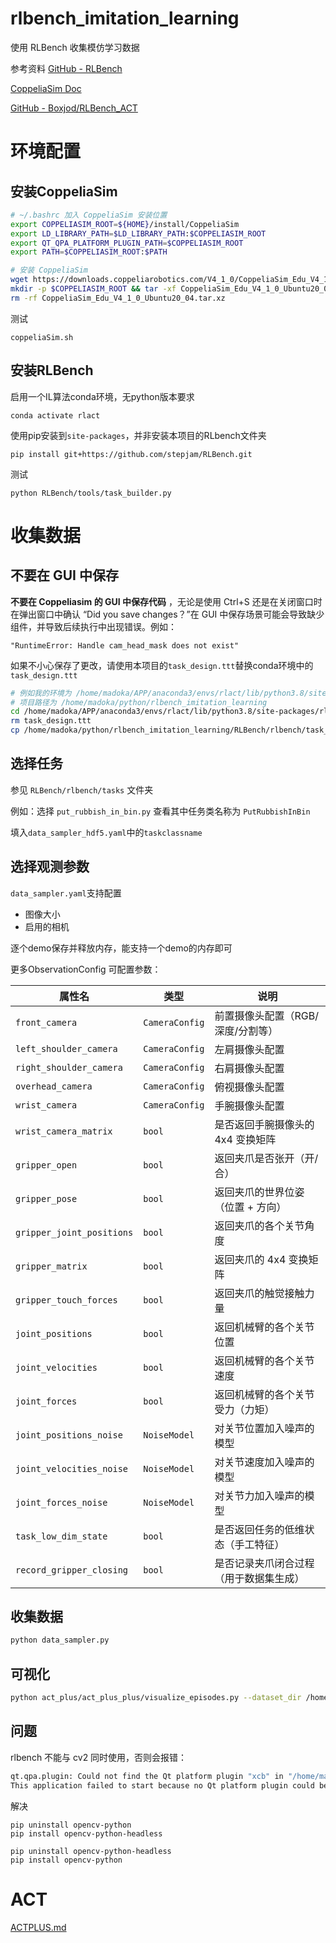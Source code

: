 # rlbench_imitation_learning

使用 RLBench 收集模仿学习数据 

参考资料
[GitHub - RLBench](https://github.com/stepjam/RLBench)

[CoppeliaSim Doc](https://manual.coppeliarobotics.com/index.html)

[GitHub - Boxjod/RLBench_ACT](https://github.com/Boxjod/RLBench_ACT)

# 环境配置

## 安装CoppeliaSim

```bash
# ~/.bashrc 加入 CoppeliaSim 安装位置
export COPPELIASIM_ROOT=${HOME}/install/CoppeliaSim
export LD_LIBRARY_PATH=$LD_LIBRARY_PATH:$COPPELIASIM_ROOT
export QT_QPA_PLATFORM_PLUGIN_PATH=$COPPELIASIM_ROOT
export PATH=$COPPELIASIM_ROOT:$PATH

# 安装 CoppeliaSim
wget https://downloads.coppeliarobotics.com/V4_1_0/CoppeliaSim_Edu_V4_1_0_Ubuntu20_04.tar.xz
mkdir -p $COPPELIASIM_ROOT && tar -xf CoppeliaSim_Edu_V4_1_0_Ubuntu20_04.tar.xz -C $COPPELIASIM_ROOT --strip-components 1
rm -rf CoppeliaSim_Edu_V4_1_0_Ubuntu20_04.tar.xz
```
测试
```
coppeliaSim.sh
```
## 安装RLBench

启用一个IL算法conda环境，无python版本要求
```
conda activate rlact
```
使用pip安装到`site-packages`，并非安装本项目的RLbench文件夹
```
pip install git+https://github.com/stepjam/RLBench.git
```
测试
```
python RLBench/tools/task_builder.py
```


# 收集数据

## 不要在 GUI 中保存
**不要在 Coppeliasim 的 GUI 中保存代码** ，无论是使用 Ctrl+S 还是在关闭窗口时在弹出窗口中确认 “Did you save changes？”在 GUI 中保存场景可能会导致缺少组件，并导致后续执行中出现错误。例如：

`"RuntimeError: Handle cam_head_mask does not exist"`

如果不小心保存了更改，请使用本项目的`task_design.ttt`替换conda环境中的`task_design.ttt `
```bash
# 例如我的环境为 /home/madoka/APP/anaconda3/envs/rlact/lib/python3.8/site-packages
# 项目路径为 /home/madoka/python/rlbench_imitation_learning
cd /home/madoka/APP/anaconda3/envs/rlact/lib/python3.8/site-packages/rlbench
rm task_design.ttt 
cp /home/madoka/python/rlbench_imitation_learning/RLBench/rlbench/task_design.ttt task_design.ttt 
```

## 选择任务

参见 `RLBench/rlbench/tasks` 文件夹

例如：选择 `put_rubbish_in_bin.py` 查看其中任务类名称为 `PutRubbishInBin`

填入`data_sampler_hdf5.yaml`中的`taskclassname`

## 选择观测参数

`data_sampler.yaml`支持配置
- 图像大小
- 启用的相机

逐个demo保存并释放内存，能支持一个demo的内存即可

更多ObservationConfig 可配置参数：

| 属性名                       | 类型             | 说明                  |
| ------------------------- | -------------- | ------------------- |
| `front_camera`            | `CameraConfig` | 前置摄像头配置（RGB/深度/分割等） |
| `left_shoulder_camera`    | `CameraConfig` | 左肩摄像头配置             |
| `right_shoulder_camera`   | `CameraConfig` | 右肩摄像头配置             |
| `overhead_camera`         | `CameraConfig` | 俯视摄像头配置             |
| `wrist_camera`            | `CameraConfig` | 手腕摄像头配置             |
| `wrist_camera_matrix`     | `bool`         | 是否返回手腕摄像头的 4x4 变换矩阵 |
| `gripper_open`            | `bool`         | 返回夹爪是否张开（开/合）       |
| `gripper_pose`            | `bool`         | 返回夹爪的世界位姿（位置 + 方向）  |
| `gripper_joint_positions` | `bool`         | 返回夹爪的各个关节角度         |
| `gripper_matrix`          | `bool`         | 返回夹爪的 4x4 变换矩阵      |
| `gripper_touch_forces`    | `bool`         | 返回夹爪的触觉接触力量         |
| `joint_positions`         | `bool`         | 返回机械臂的各个关节位置        |
| `joint_velocities`        | `bool`         | 返回机械臂的各个关节速度        |
| `joint_forces`            | `bool`         | 返回机械臂的各个关节受力（力矩）    |
| `joint_positions_noise`   | `NoiseModel`   | 对关节位置加入噪声的模型        |
| `joint_velocities_noise`  | `NoiseModel`   | 对关节速度加入噪声的模型        |
| `joint_forces_noise`      | `NoiseModel`   | 对关节力加入噪声的模型         |
| `task_low_dim_state`      | `bool`         | 是否返回任务的低维状态（手工特征）   |
| `record_gripper_closing`  | `bool`         | 是否记录夹爪闭合过程（用于数据集生成） |


## 收集数据

```bash
python data_sampler.py
```
## 可视化
```bash
python act_plus/act_plus_plus/visualize_episodes.py --dataset_dir /home/madoka/python/rlbench_imitation_learning/data/pick_and_lift/30static_hdf5 --episode 0
```


## 问题

rlbench 不能与 cv2 同时使用，否则会报错：

```bash
qt.qpa.plugin: Could not find the Qt platform plugin "xcb" in "/home/madoka/APP/anaconda3/envs/rlact/lib/python3.8/site-packages/cv2/qt/plugins"
This application failed to start because no Qt platform plugin could be initialized. Reinstalling the application may fix this problem.
```

解决

```
pip uninstall opencv-python
pip install opencv-python-headless

pip uninstall opencv-python-headless
pip install opencv-python
```

# ACT

[ACTPLUS.md](act-plus-plus/ACTPLUS.md)

